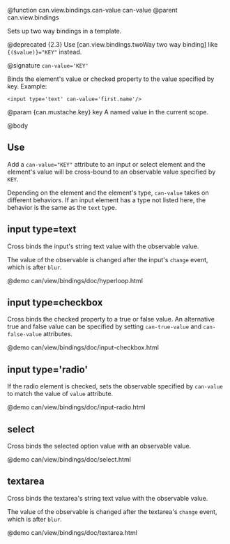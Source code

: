 @function can.view.bindings.can-value can-value
@parent can.view.bindings

Sets up two way bindings in a template.

@deprecated {2.3} Use [can.view.bindings.twoWay two way binding] like `{($value)}="KEY"` instead.

@signature `can-value='KEY'`

Binds the element's value or checked property to the value specified by
key. Example:

    <input type='text' can-value='first.name'/>

@param {can.mustache.key} key A named value in the current scope.

@body

## Use

Add a `can-value="KEY"` attribute to an input or select element and
the element's value will be cross-bound to an observable value specified by `KEY`.

Depending on the element and the element's type, `can-value` takes on
different behaviors.  If an input element has a type
not listed here, the behavior is the same as the `text` type.

## input type=text

Cross binds the input's string text value with the observable value.

The value of the observable is changed after the input's `change` event,
which is after `blur`.

@demo can/view/bindings/doc/hyperloop.html

## input type=checkbox

Cross binds the checked property to a true or false value. An alternative
true and false value can be specified by setting `can-true-value` and
`can-false-value` attributes.

@demo can/view/bindings/doc/input-checkbox.html

## input type='radio'

If the radio element is checked, sets the observable specified by `can-value` to match the value of
`value` attribute.

@demo can/view/bindings/doc/input-radio.html

## select

Cross binds the selected option value with an observable value.

@demo can/view/bindings/doc/select.html

## textarea

Cross binds the textarea's string text value with the observable value.

The value of the observable is changed after the textarea's `change` event,
which is after `blur`.

@demo can/view/bindings/doc/textarea.html

